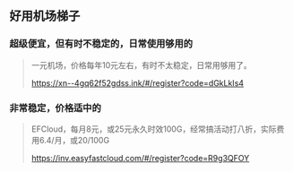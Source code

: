
## 好用机场梯子
### 超级便宜，但有时不稳定的，日常使用够用的
> 一元机场，价格每年10元左右，有时不太稳定，日常用够用了。
> 
> https://xn--4gq62f52gdss.ink/#/register?code=dGkLkIs4

### 非常稳定，价格适中的
> EFCloud，每月8元，或25元永久时效100G，经常搞活动打八折，实际费用6.4/月，或20/100G
> 
> https://inv.easyfastcloud.com/#/register?code=R9g3QFOY



